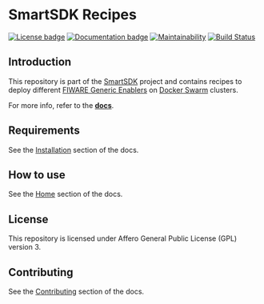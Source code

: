 # SmartSDK Recipes

[![License badge](https://img.shields.io/badge/license-AGPL-blue.svg)](https://opensource.org/licenses/AGPL-3.0)
[![Documentation badge](https://img.shields.io/badge/docs-latest-green.svg)](https://smartsdk.github.io/smartsdk-recipes/)
[![Maintainability](https://api.codeclimate.com/v1/badges/e85601cbdbae303f88fd/maintainability)](https://codeclimate.com/github/smartsdk/smartsdk-recipes/maintainability)
[![Build Status](https://travis-ci.org/smartsdk/smartsdk-recipes.svg?branch=master)](https://travis-ci.org/smartsdk/smartsdk-recipes)

## Introduction

This repository is part of the [SmartSDK](http://smartsdk.eu/) project and
contains recipes to deploy different
[FIWARE Generic Enablers](https://catalogue.fiware.org) on
[Docker Swarm](https://docs.docker.com/engine/swarm/) clusters.

For more info, refer to the
 **[docs](https://smartsdk.github.io/smartsdk-recipes/)**.

## Requirements

See the
[Installation](https://smartsdk.github.io/smartsdk-recipes/installation/)
section of the docs.

## How to use

See the [Home](https://smartsdk.github.io/smartsdk-recipes/) section of the
docs.

## License

This repository is licensed under Affero General Public License (GPL) version 3.

## Contributing

See the [Contributing](https://smartsdk.github.io/smartsdk-recipes/) section of
the docs.
